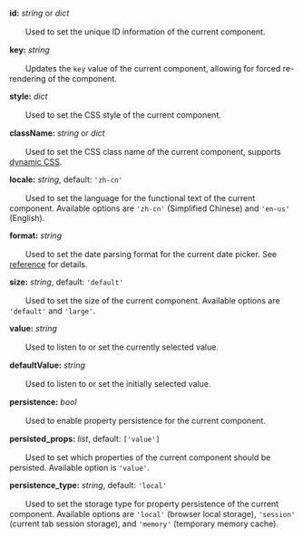 **id:** *string* or *dict*

　　Used to set the unique ID information of the current component.

**key:** *string*

　　Updates the `key` value of the current component, allowing for forced re-rendering of the component.

**style:** *dict*

　　Used to set the CSS style of the current component.

**className:** *string* or *dict*

　　Used to set the CSS class name of the current component, supports [dynamic CSS](/advanced-classname).

**locale:** *string*, default: `'zh-cn'`

　　Used to set the language for the functional text of the current component. Available options are `'zh-cn'` (Simplified Chinese) and `'en-us'` (English).

**format:** *string*

　　Used to set the date parsing format for the current date picker. See [reference](https://momentjscom.readthedocs.io/en/latest/moment/04-displaying/01-format/) for details.

**size:** *string*, default: `'default'`

　　Used to set the size of the current component. Available options are `'default'` and `'large'`.

**value:** *string*

　　Used to listen to or set the currently selected value.

**defaultValue:** *string*

　　Used to listen to or set the initially selected value.

**persistence:** *bool*

　　Used to enable property persistence for the current component.

**persisted_props:** *list*, default: `['value']`

　　Used to set which properties of the current component should be persisted. Available option is `'value'`.

**persistence_type:** *string*, default: `'local'`

　　Used to set the storage type for property persistence of the current component. Available options are `'local'` (browser local storage), `'session'` (current tab session storage), and `'memory'` (temporary memory cache).